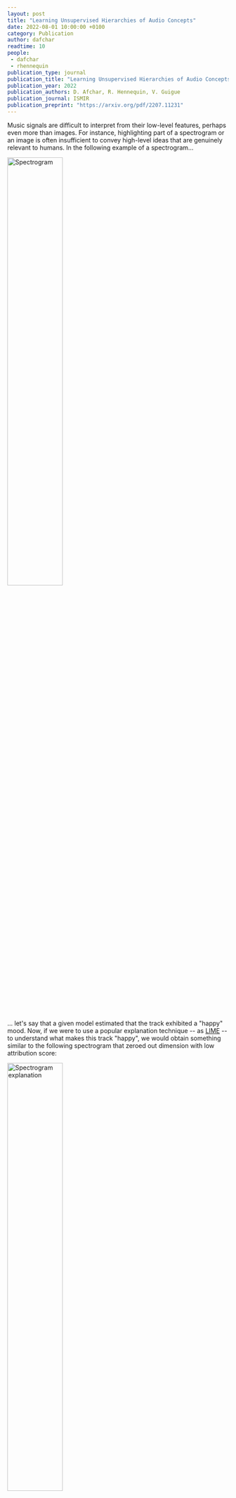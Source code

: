 ```yaml
---
layout: post
title: "Learning Unsupervised Hierarchies of Audio Concepts"
date: 2022-08-01 10:00:00 +0100
category: Publication
author: dafchar
readtime: 10
people:
 - dafchar
 - rhennequin
publication_type: journal
publication_title: "Learning Unsupervised Hierarchies of Audio Concepts"
publication_year: 2022
publication_authors: D. Afchar, R. Hennequin, V. Guigue
publication_journal: ISMIR
publication_preprint: "https://arxiv.org/pdf/2207.11231"
---
```


Music signals are difficult to interpret from their low-level features, perhaps even more than images. For instance, highlighting part of a spectrogram or an image is often insufficient to convey high-level ideas that are genuinely relevant to humans. In the following example of a spectrogram...


<div class="publication-illustration">
    <img
        style="width: 50%;"
        src="{{ '/static/images/publis/afchar22ismir/spec_1.png' | prepend: site.url }}"
        alt="Spectrogram"/>
</div>

... let's say that a given model estimated that the track exhibited a "happy" mood. Now, if we were to use a popular explanation technique -- as <a href="https://arxiv.org/abs/1602.04938">LIME</a> -- to understand what makes this track "happy", we would obtain something similar to the following spectrogram that zeroed out dimension with low attribution score:

<div class="publication-illustration" style="flex-direction:column">
    <img
        style="width: 50%;"
        src="{{ '/static/images/publis/afchar22ismir/spec_2.png' | prepend: site.url }}"
        alt="Spectrogram explanation"/>
    <br><span style="color: #AAA; font-size: 0.6em; width:50%;">
	These two images of a spectrogram and generated explanation were shamefully stolen from <a href="https://arxiv.org/pdf/1905.11760.pdf"><i>"Two-level Explanations in Music Emotion Recognition" </i> V. Praher et al (2019)</a> for demonstration purpose.</span>
</div>


... which probably made you shrug since seeing bits of spectrogram does not enable you to understand the decision mechanism involved in estimating that a song is indeed happy.
In some cases, working at the spectrogram level is sufficient, <i>e.g.</i>, when predicting the presence of an instrument, we could expect the attribution map to highlight the target instrument melody. The problem is that sometimes, the space in which data is represented -- to be consumed by a model that makes predictions, <b>does not align</b> with the space in which humans would best receive an explanation about it.


In the field of computer vision, <b>concept learning</b> was therein proposed to adjust explanations to the right abstraction level (<i>e.g.</i> detect clinical concepts from radiographs). These methods have yet to be used for Music Information Retrieval. In this paper, we adapt concept learning to the realm of music, with its particularities. For instance, music concepts are typically non-independent and of mixed nature (<i>e.g., </i> genre, instruments, mood), unlike previous work that assumed disentangled concepts. We propose a method to learn numerous music concepts from audio and then automatically hierarchise them to expose their mutual relationships. We conduct experiments on datasets of playlists from a music streaming service, serving as a few annotated examples for diverse concepts. Evaluations show that the mined hierarchies are aligned with both ground-truth hierarchies of concepts -- when available -- and with proxy sources of concept similarity in the general case.

<div class="publication-illustration">
    <img
        style="width: 75%;"
        src="{{ '/static/images/publis/afchar22ismir/overview.png' | prepend: site.url }}"
        alt="Overview of the method: 1/ concept computation, 2/ inter-concept similarity, 3/ hierarchy extraction from similarity graph"/>
</div>

Some demo results, are available online to play with: <a href="http://research.deezer.com/concept_hierarchy/">research.deezer.com/concept_hierarchy</a>.